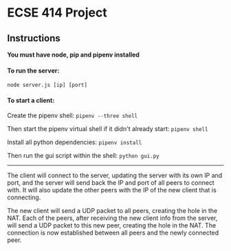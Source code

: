 # ECSE 414 Project

## Instructions

**You must have node, pip and pipenv installed**

#### To run the server:
`node server.js [ip] [port]`

#### To start a client:

Create the pipenv shell: `pipenv --three shell`

Then start the pipenv virtual shell if it didn't already start: `pipenv shell`

Install all python dependencies: `pipenv install`

Then run the gui script within the shell: `python gui.py`

---
The client will connect to the server, updating the server with its own IP and port, and the server will send back the IP and port of all peers to connect with. It will also update the other peers with the IP of the new client that is connecting. 

The new client will send a UDP packet to all peers, creating the hole in the NAT. Each of the peers, after receiving the new client info from the server, will send a UDP packet to this new peer, creating the hole in the NAT. The connection is now established between all peers and the newly connected peer.
